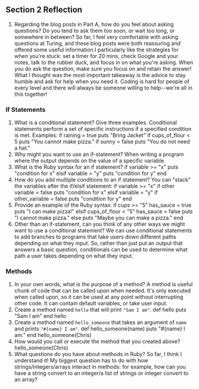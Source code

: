 ## Section 2 Reflection

1. Regarding the blog posts in Part A, how do you feel about asking questions? Do you tend to ask them too soon, or wait too long, or somewhere in between?
So far, I feel very comfortable with asking questions at Turing, and these blog posts were both reassuring and offered some useful information.I particularly like the strategies for when you're stuck: set a timer for 20 mins, check Google and your notes, talk to the rubber duck, and focus in on what you're asking. When you do ask the question, make sure you focus on and retain the answer! What I thought was the most important takeaway is the advice to stay humble and ask for help when you need it. Coding is hard for people of every level and there will always be someone willing to help--we're all in this together!  
### If Statements

1. What is a conditional statement? Give three examples.
Conditional statements perform a set of specific instructions if a specified condition is met.
Examples:
if raining = true
puts "Bring Jacket"
if cups_of_flour < 5
puts "You cannot make pizza."
if sunny = false
puts "You do not need a hat."
1. Why might you want to use an if-statement?
When writing a program where the output depends on the value of a specific variable.
1. What is the Ruby syntax for an if statement?
if variable >= "x"
  puts "condition for x"
elsif variable = "y"
   puts "condition for y"
end
1. How do you add multiple conditions to an if statement?
You can "stack" the variables after the if/elsif statement:
if variable >= "x"
if other variable = false
  puts "condition for x"
elsif variable = "y"
if other_variable = false
   puts "condition for y"
end
1. Provide an example of the Ruby syntax: if cups >= "5"
  has_sauce = true
  puts "I can make pizza!"
elsif cups_of_flour < "5"
   has_sauce = false
  puts "I cannot make pizza."
else puts "Maybe you can make a pizza."
end
1. Other than an if-statement, can you think of any other ways we might want to use a conditional statement?
We can use conditional statements to add branches to programs that take users down different paths depending on what they input. So, rather than just put an output that answers a basic question, conditionals can be used to determine what path a user takes depending on what they input.

### Methods

1. In your own words, what is the purpose of a method?
A method is useful chunk of code that can be called upon when needed. It's only executed when called upon,
so it can be used at any point without interrupting other code. It can contain default variables, or take user input.
1. Create a method named `hello` that will print `"Sam I am"`.
def hello
puts "Sam I am"
end
hello
1. Create a method named `hello_someone` that takes an argument of `name` and prints `"#{name} I am"`.
def hello_someone(name)
puts "#{name} I am."
end
hello_someone(Chris)
1. How would you call or execute the method that you created above?
hello_someone(Chris)
1. What questions do you have about methods in Ruby?
So far, I think I understand it! My biggest question has to do with how strings/integers/arrays interact in methods:
for example, how can you have a string convert to an integer/a list of strings or integer convert to an array?
